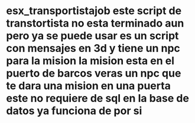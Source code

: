 # esx_transportistajob este script de transtortista no esta terminado aun pero ya se puede usar es un script con mensajes en 3d y tiene un npc para la mision la mision esta en el puerto de barcos veras un npc que te dara una mision en una puerta este no requiere de sql en la base de datos ya funciona de por si
